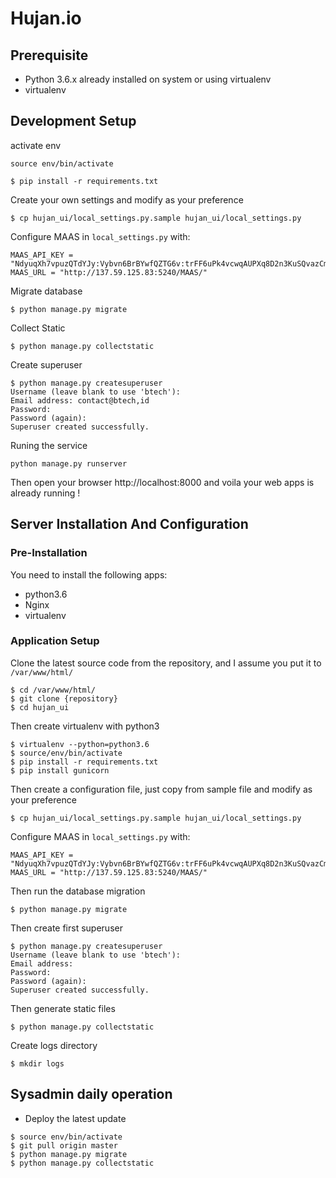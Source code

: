 # Hujan.io

## Prerequisite
  - Python 3.6.x already installed on system or using virtualenv
  - virtualenv

## Development Setup
activate env
```
source env/bin/activate
```

```
$ pip install -r requirements.txt
```

Create your own settings and modify as your preference

```
$ cp hujan_ui/local_settings.py.sample hujan_ui/local_settings.py
```

Configure MAAS in `local_settings.py` with:
```
MAAS_API_KEY = "NdyuqXh7vpuzQTdYJy:Vybvn6BrBYwfQZTG6v:trFF6uPk4vcwqAUPXq8D2n3KuSQvazCm"
MAAS_URL = "http://137.59.125.83:5240/MAAS/"
``` 

Migrate database

```
$ python manage.py migrate
```

Collect Static

```
$ python manage.py collectstatic
```

Create superuser

```
$ python manage.py createsuperuser
Username (leave blank to use 'btech'):
Email address: contact@btech,id
Password:
Password (again):
Superuser created successfully.
```

Runing the service

```
python manage.py runserver
```

Then open your browser http://localhost:8000 and voila your web apps is already running !


## Server Installation And Configuration

### Pre-Installation

You need to install the following apps:

- python3.6
- Nginx
- virtualenv

### Application Setup


Clone the latest source code from the repository, and I assume you put it to `/var/www/html/`

```
$ cd /var/www/html/
$ git clone {repository}
$ cd hujan_ui
```

Then create virtualenv with python3

```
$ virtualenv --python=python3.6
$ source/env/bin/activate
$ pip install -r requirements.txt
$ pip install gunicorn
```

Then create a configuration file, just copy from sample file and modify as your preference

```
$ cp hujan_ui/local_settings.py.sample hujan_ui/local_settings.py
```

Configure MAAS in `local_settings.py` with:
```
MAAS_API_KEY = "NdyuqXh7vpuzQTdYJy:Vybvn6BrBYwfQZTG6v:trFF6uPk4vcwqAUPXq8D2n3KuSQvazCm"
MAAS_URL = "http://137.59.125.83:5240/MAAS/"
``` 

Then run the database migration

```
$ python manage.py migrate
```

Then create first superuser

```
$ python manage.py createsuperuser
Username (leave blank to use 'btech'):
Email address:
Password:
Password (again):
Superuser created successfully.
```

Then generate static files

```
$ python manage.py collectstatic
```

Create logs directory

```
$ mkdir logs
```

## Sysadmin daily operation

- Deploy the latest update

```
$ source env/bin/activate
$ git pull origin master
$ python manage.py migrate
$ python manage.py collectstatic
```
